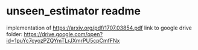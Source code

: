 # unseen_estimator readme
implementation of https://arxiv.org/pdf/1707.03854.pdf
link to google drive folder: https://drive.google.com/open?id=1puYc7cyozPZQYmTLrJXmrPU5cpCmfFNx